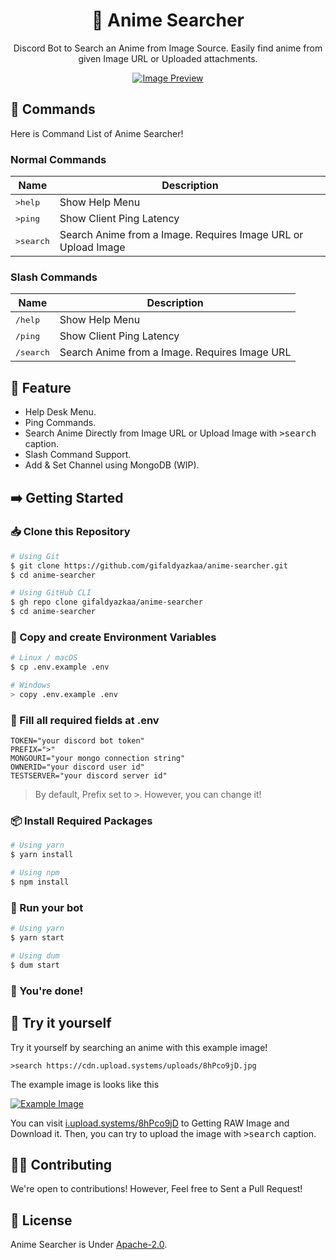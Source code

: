 <div align="center">

# 🔎 Anime Searcher

Discord Bot to Search an Anime from Image Source. Easily find anime from given Image URL or Uploaded attachments.

[![Image Preview](https://cdn.upload.systems/uploads/Wzm2qHbm.png)](https://i.upload.systems/Wzm2qHbm)

</div>

## 📂 Commands

Here is Command List of Anime Searcher!

### Normal Commands

| **Name**           | **Description**                                               |
| ------------------ | ------------------------------------------------------------- |
| <kbd>>help</kbd>   | Show Help Menu                                                |
| <kbd>>ping</kbd>   | Show Client Ping Latency                                      |
| <kbd>>search</kbd> | Search Anime from a Image. Requires Image URL or Upload Image |

### Slash Commands

| **Name**           | **Description**                               |
| ------------------ | --------------------------------------------- |
| <kbd>/help</kbd>   | Show Help Menu                                |
| <kbd>/ping</kbd>   | Show Client Ping Latency                      |
| <kbd>/search</kbd> | Search Anime from a Image. Requires Image URL |

## 💎 Feature

- Help Desk Menu.
- Ping Commands.
- Search Anime Directly from Image URL or Upload Image with <kbd>>search</kbd> caption.
- Slash Command Support.
- Add & Set Channel using MongoDB (WIP).

## ➡️ Getting Started

### 📥 Clone this Repository

```bash
# Using Git
$ git clone https://github.com/gifaldyazkaa/anime-searcher.git
$ cd anime-searcher

# Using GitHub CLI
$ gh repo clone gifaldyazkaa/anime-searcher
$ cd anime-searcher
```

### 📄 Copy and create Environment Variables

```sh
# Linux / macOS
$ cp .env.example .env

# Windows
> copy .env.example .env
```

### 📝 Fill all required fields at .env

```
TOKEN="your discord bot token"
PREFIX=">"
MONGOURI="your mongo connection string"
OWNERID="your discord user id"
TESTSERVER="your discord server id"
```

> By default, Prefix set to <kbd>></kbd>. However, you can change it!

### 📦 Install Required Packages

```sh
# Using yarn
$ yarn install

# Using npm
$ npm install
```

### 🏃 Run your bot

```sh
# Using yarn
$ yarn start

# Using dum
$ dum start
```

### 🎉 You're done!

## 📨 Try it yourself

Try it yourself by searching an anime with this example image!

```
>search https://cdn.upload.systems/uploads/8hPco9jD.jpg
```

The example image is looks like this

[![Example Image](https://cdn.upload.systems/uploads/8hPco9jD.jpg)](https://i.upload.systems/8hPco9jD)

You can visit [i.upload.systems/8hPco9jD](https://i.upload.systems/8hPco9jD) to Getting RAW Image and Download it. Then, you can try to upload the image with <kbd>>search</kbd> caption.

## 👨‍💻 Contributing

We're open to contributions! However, Feel free to Sent a Pull Request!

## 📃 License

Anime Searcher is Under [Apache-2.0](blob/master/LICENSE).
